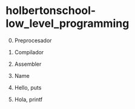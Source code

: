 # holbertonschool-low_level_programming

0. Preprocesador

1. Compilador

2. Assembler

3. Name

4. Hello, puts

5. Hola, printf


